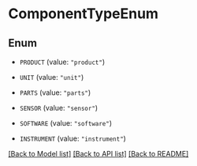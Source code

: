 # ComponentTypeEnum

## Enum


* `PRODUCT` (value: `"product"`)

* `UNIT` (value: `"unit"`)

* `PARTS` (value: `"parts"`)

* `SENSOR` (value: `"sensor"`)

* `SOFTWARE` (value: `"software"`)

* `INSTRUMENT` (value: `"instrument"`)


[[Back to Model list]](../README.md#documentation-for-models) [[Back to API list]](../README.md#documentation-for-api-endpoints) [[Back to README]](../README.md)



